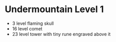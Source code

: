 # Undermountain Level 1

- 3 level flaming skull
- 16 level comet
- 23 level tower with tiny rune engraved above it
